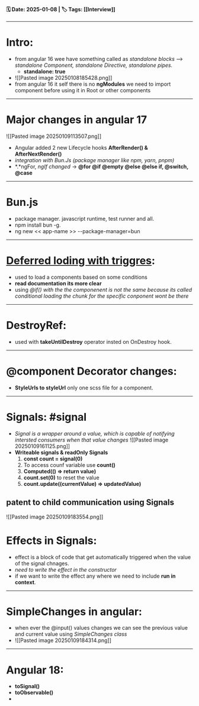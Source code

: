 #### 🗓️ Date: 2025-01-08 | 🏷️ Tags: [[Interview]]
---
 
# Intro:
- from angular 16 wee have something called as *standalone blocks* --> *standalone Component, standalone Directive, standalone pipes.*
	- **standalone: true**
- ![[Pasted image 20250108185428.png]]
- from angular 16 it self there is no **ngModules** we need to import component before using it in Root or other components
---
# Major changes in angular 17

![[Pasted image 20250109113507.png]]

- Angular added 2 new Lifecycle hooks **AfterRender() & AfterNextRender()**
- *integration with Bun.Js (package manager like npm, yarn, pnpm)*
- *.*ngFor, *ngIf changed* -> **@for @if @empty @else @else if, @switch, @case**
---
# Bun.js
- package manager. javascript runtime, test runner and all.
- npm install bun -g.
- ng new << app-name >> --package-manager=bun

---
# [Deferred loding with triggres](https://angular.dev/guide/templates/defer):
- used to load a components based on some conditions
- **read documentation its more clear**
- using *@if() with the the componenent is not the same because its called conditional loading the chunk for the specific conponent wont be there*
---
# DestroyRef:
- used with **takeUntilDestroy** operator insted on OnDestroy hook.
---
# @component Decorator changes:
 - **StyleUrls to styleUrl** only one scss file for a component.
 ---
# Signals: #signal
- *Signal is a wrapper around a value, which is capable of notifying intersted consumers when that value changes*
 ![[Pasted image 20250109161125.png]]
- **Writeable signals & readOnly Signals**
	1. **const count = signal(0)**
	2. To access counf variable use **count()**
	3. **Computed(() => return value)**
	4. **count.set(0)** to reset the value 
	5. **count.update((currentValue) =>  updatedValue)**
## patent to child communication using Signals

![[Pasted image 20250109183554.png]]

# Effects in Signals:
- effect is a block of code that get automatically triggered when the value of the signal chnages.
- *need to write the effect in the constructor*
- if we want to write the effect any where we need to include **run in context**.
---
# SimpleChanges in angular:
- when ever the @input() values changes we can see the previous value and current value using *SimpleChanges class*
- ![[Pasted image 20250109184314.png]]
---
# Angular 18:

- **toSignal()**
- **toObservable()**
- 